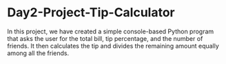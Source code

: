 # Day2-Project-Tip-Calculator
 In this project, we have created a simple console-based Python program that asks the user for the total bill, tip percentage, and the number of friends. It then calculates the tip and divides the remaining amount equally among all the friends.
